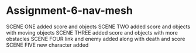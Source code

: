 # Assignment-6-nav-mesh
SCENE ONE
   added score and objects
SCENE TWO
   added score and objects with moving objects
SCENE THREE
   added score and objects with more obstacles
SCENE FOUR 
   link and enemy added along with death and score
SCENE FIVE
   new character added
 
